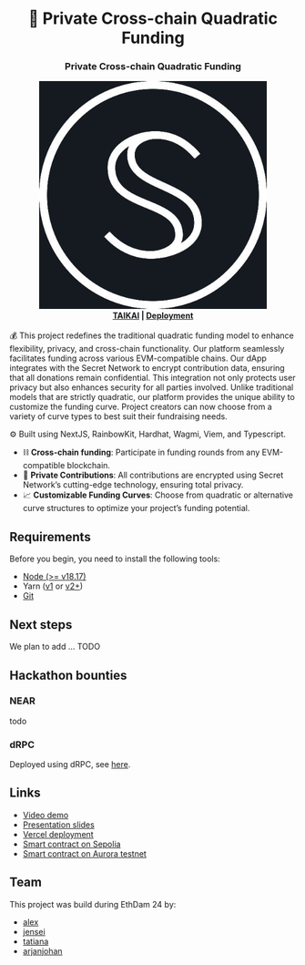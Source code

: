 <div align="center">
  <h1 align="center">💸 Private Cross-chain Quadratic Funding</h1>
  <h3>Private Cross-chain Quadratic Funding</h3>
  <img src="logo.jpg" alt="logo" /><br>
  <b><a href="https://taikai.network/cryptocanal/hackathons/ethdam2024/projects/cluxtb3ci00qaz301yt806bvw/idea">TAIKAI</a> | <a href="https://todo.io">Deployment</a></b>
</div>
<br>
💰 This project redefines the traditional quadratic funding model to enhance flexibility, privacy, and cross-chain functionality. Our platform seamlessly facilitates funding across various EVM-compatible chains. Our dApp integrates with the Secret Network to encrypt contribution data, ensuring that all donations remain confidential. This integration not only protects user privacy but also enhances security for all parties involved. Unlike traditional models that are strictly quadratic, our platform provides the unique ability to customize the funding curve. Project creators can now choose from a variety of curve types to best suit their fundraising needs.

⚙️ Built using NextJS, RainbowKit, Hardhat, Wagmi, Viem, and Typescript.

- ⛓️ **Cross-chain funding**: Participate in funding rounds from any EVM-compatible blockchain.
- 🔏 **Private Contributions**: All contributions are encrypted using Secret Network’s cutting-edge technology, ensuring total privacy.
- 📈 **Customizable Funding Curves**: Choose from quadratic or alternative curve structures to optimize your project’s funding potential.

## Requirements

Before you begin, you need to install the following tools:

- [Node (>= v18.17)](https://nodejs.org/en/download/)
- Yarn ([v1](https://classic.yarnpkg.com/en/docs/install/) or [v2+](https://yarnpkg.com/getting-started/install))
- [Git](https://git-scm.com/downloads)

<!-- ## Quickstart

To get started with Scaffold-ETH 2, follow the steps below:

1. Clone this repo & install dependencies

```
git clone https://github.com/scaffold-eth/scaffold-eth-2.git
cd scaffold-eth-2
yarn install
```

2. Run a local network in the first terminal:

```
yarn chain
```

This command starts a local Ethereum network using Hardhat. The network runs on your local machine and can be used for testing and development. You can customize the network configuration in `hardhat.config.ts`.

3. On a second terminal, deploy the test contract:

```
yarn deploy
```

This command deploys a test smart contract to the local network. The contract is located in `packages/hardhat/contracts` and can be modified to suit your needs. The `yarn deploy` command uses the deploy script located in `packages/hardhat/deploy` to deploy the contract to the network. You can also customize the deploy script.

4. On a third terminal, start your NextJS app:

```
yarn start
```

Visit your app on: `http://localhost:3000`. You can interact with your smart contract using the `Debug Contracts` page. You can tweak the app config in `packages/nextjs/scaffold.config.ts`.

Run smart contract test with `yarn hardhat:test`

- Edit your smart contract `YourContract.sol` in `packages/hardhat/contracts`
- Edit your frontend in `packages/nextjs/pages`
- Edit your deployment scripts in `packages/hardhat/deploy` -->

## Next steps

We plan to add ... TODO

## Hackathon bounties

### NEAR

todo

### dRPC

Deployed using dRPC, see [here](https://github.com/ethdam24-quadratic/secret-repo/blob/4300b8cc0d541eb2f804f10b690959a6def031e6/packages/hardhat/hardhat.config.ts#L54).

## Links

- [Video demo]()
- [Presentation slides]()
- [Vercel deployment]()
- [Smart contract on Sepolia](https://sepolia.etherscan.io/address/0xf87d0ca6a6B121CAB4Bc51bf7Cd3eaFF491e28c5#code)
- [Smart contract on Aurora testnet]()

## Team

This project was build during EthDam 24 by:

- [alex]()
- [jensei](https://x.com/jensei_)
- [tatiana](https://x.com/ilge_ustun/)
- [arjanjohan](https://x.com/arjanjohan/)
